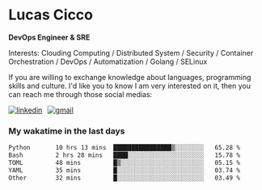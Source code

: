 # Lucas Cicco

**DevOps Engineer & SRE**

Interests: Clouding Computing / Distributed System / Security / Container Orchestration / DevOps / Automatization / Golang / SELinux

If you are willing to exchange knowledge about languages, programming skills and culture. I'd like you to know I am very interested on it, then you can reach me through those social medias:

<div style="display: flex; align-items: center; gap: 10px;">
  <a href="https://www.linkedin.com/in/lucas-vitor-de-cicco" target="_blank">
    <img
      src="https://img.shields.io/badge/-LinkedIn-%230077B5?style=for-the-badge&logo=linkedin&logoColor=white"
      alt="linkedin"
      target="_blank" 
    />
  </a>
  <a href="mailto:lucasvitorx1@gmail.com">
      <img
        src="https://img.shields.io/badge/-Gmail-%23333?style=for-the-badge&logo=gmail&logoColor=white"
        alt="gmail"
        target="_blank"
      />
  </a>
</div>

### My wakatime in the last days

<!--START_SECTION:waka-->

```txt
Python       10 hrs 13 mins  ████████████████▒░░░░░░░░   65.28 %
Bash         2 hrs 28 mins   ████░░░░░░░░░░░░░░░░░░░░░   15.78 %
TOML         48 mins         █▒░░░░░░░░░░░░░░░░░░░░░░░   05.15 %
YAML         35 mins         █░░░░░░░░░░░░░░░░░░░░░░░░   03.74 %
Other        32 mins         █░░░░░░░░░░░░░░░░░░░░░░░░   03.49 %
```

<!--END_SECTION:waka-->
